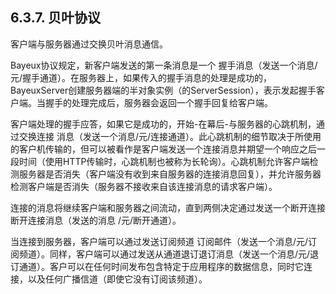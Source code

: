 ## 6.3.7. 贝叶协议
客户端与服务器通过交换贝叶消息通信。

Bayeux协议规定，新客户端发送的第一条消息是一个 握手消息（发送一个消息/元/握手通道）。在服务器上，如果传入的握手消息的处理是成功的， BayeuxServer创建服务器端的半对象实例（的ServerSession），表示发起握手客户端。当握手的处理完成后，服务器会返回一个握手回复给客户端。

客户端处理的握手应答，如果它是成功的，开始-在幕后-与服务器的心跳机制，通过交换连接 消息（发送一个消息/元/连接通道）。此心跳机制的细 ​​节取决于所使用的客户机传输的，但可以被看作是客户端发送一个连接消息并期望一个响应之后一段时间（使用HTTP传输时，心跳机制也被称为长轮询）。心跳机制允许客户端检测服务器是否消失（客户端没有收到来自服务器的连接消息回复），并允许服务器检测客户端是否消失（服务器不接收来自该连接消息的请求客户端）。

连接的消息将继续客户端和服务器之间流动，直到两侧决定通过发送一个断开连接断开连接消息（发送的消息 /元/断开通道）。

当连接到服务器，客户端可以通过发送订阅频道 订阅邮件（发送一个消息/元/订阅频道）。同样，客户端可以通过发送从通道退订退订消息（发送一个消息/元/退订通道）。客户可以在任何时间发布包含特定于应用程序的数据信息，同时它连接，以及任何广播信道（即使它没有订阅该频道）。
